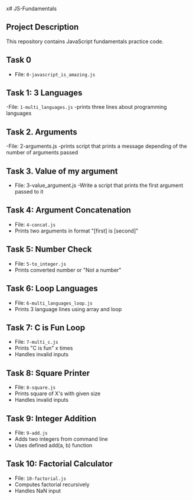 x# JS-Fundamentals

## Project Description
This repository contains JavaScript fundamentals practice code.

## Task 0
- File: `0-javascript_is_amazing.js`

## Task 1: 3 Languages
-File: `1-multi_languages.js`
-prints three lines about programming languages

## Task 2. Arguments
-File: 2-arguments.js
-prints script that prints a message depending of the number of arguments passed

## Task 3. Value of my argument
- File: 3-value_argument.js
-Write a script that prints the first argument passed to it


## Task 4: Argument Concatenation
- File: `4-concat.js`
- Prints two arguments in format "[first] is [second]"

## Task 5: Number Check
- File: `5-to_integer.js`
- Prints converted number or "Not a number"

## Task 6: Loop Languages
- File: `6-multi_languages_loop.js`
- Prints 3 language lines using array and loop

## Task 7: C is Fun Loop
- File: `7-multi_c.js`
- Prints "C is fun" x times
- Handles invalid inputs

## Task 8: Square Printer
- File: `8-square.js`
- Prints square of X's with given size
- Handles invalid inputs

## Task 9: Integer Addition
- File: `9-add.js`
- Adds two integers from command line
- Uses defined add(a, b) function

## Task 10: Factorial Calculator
- File: `10-factorial.js`
- Computes factorial recursively
- Handles NaN input
